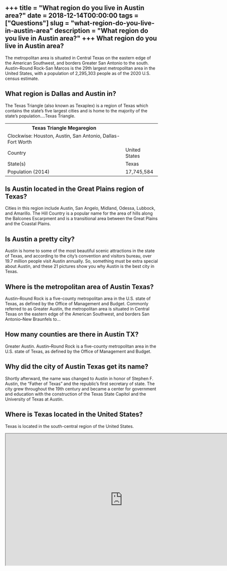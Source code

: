 +++
title = "What region do you live in Austin area?"
date = 2018-12-14T00:00:00
tags = ["Questions"]
slug = "what-region-do-you-live-in-austin-area"
description = "What region do you live in Austin area?"
+++
What region do you live in Austin area?
---------------------------------------

The metropolitan area is situated in Central Texas on the eastern edge of the American Southwest, and borders Greater San Antonio to the south. Austin–Round Rock-San Marcos is the 29th largest metropolitan area in the United States, with a population of 2,295,303 people as of the 2020 U.S. census estimate.

What region is Dallas and Austin in?
------------------------------------

The Texas Triangle (also known as Texaplex) is a region of Texas which contains the state’s five largest cities and is home to the majority of the state’s population….Texas Triangle.

<table><tr><th>Texas Triangle Megaregion</th></tr><tr><td>Clockwise: Houston, Austin, San Antonio, Dallas-Fort Worth</td></tr><tr><td>Country</td><td>United States</td></tr><tr><td>State(s)</td><td>Texas</td></tr><tr><td>Population (2014)</td><td>17,745,584</td></tr></table>

Is Austin located in the Great Plains region of Texas?
------------------------------------------------------

Cities in this region include Austin, San Angelo, Midland, Odessa, Lubbock, and Amarillo. The Hill Country is a popular name for the area of hills along the Balcones Escarpment and is a transitional area between the Great Plains and the Coastal Plains.

Is Austin a pretty city?
------------------------

Austin is home to some of the most beautiful scenic attractions in the state of Texas, and according to the city’s convention and visitors bureau, over 19.7 million people visit Austin annually. So, something must be extra special about Austin, and these 21 pictures show you why Austin is the best city in Texas.

Where is the metropolitan area of Austin Texas?
-----------------------------------------------

Austin–Round Rock is a five-county metropolitan area in the U.S. state of Texas, as defined by the Office of Management and Budget. Commonly referred to as Greater Austin, the metropolitan area is situated in Central Texas on the eastern edge of the American Southwest, and borders San Antonio–New Braunfels to…

How many counties are there in Austin TX?
-----------------------------------------

Greater Austin. Austin–Round Rock is a five-county metropolitan area in the U.S. state of Texas, as defined by the Office of Management and Budget.

Why did the city of Austin Texas get its name?
----------------------------------------------

Shortly afterward, the name was changed to Austin in honor of Stephen F. Austin, the “Father of Texas” and the republic’s first secretary of state. The city grew throughout the 19th century and became a center for government and education with the construction of the Texas State Capitol and the University of Texas at Austin.

Where is Texas located in the United States?
--------------------------------------------

Texas is located in the south-central region of the United States.

<iframe allow="accelerometer; autoplay; clipboard-write; encrypted-media; gyroscope; picture-in-picture" allowfullscreen="" class="__youtube_prefs__  epyt-is-override  no-lazyload" data-no-lazy="1" data-origheight="433" data-origwidth="770" data-skipgform_ajax_framebjll="" height="433" id="_ytid_19988" loading="lazy" src="https://www.youtube.com/embed/1q8QkSb5Q6Q?enablejsapi=1&autoplay=0&cc_load_policy=0&cc_lang_pref=&iv_load_policy=1&loop=0&modestbranding=0&rel=1&fs=1&playsinline=0&autohide=2&theme=dark&color=red&controls=1&" title="YouTube player" width="770"></iframe>